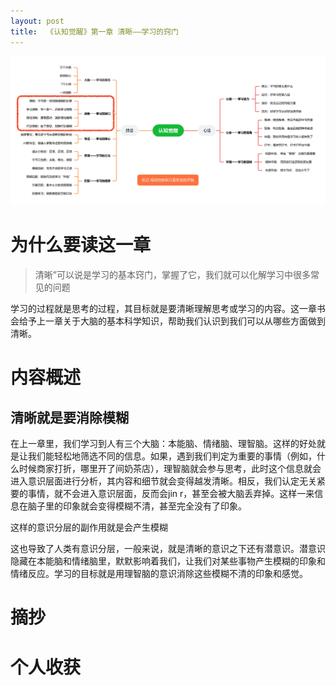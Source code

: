 ```yaml
---
layout: post
title:  《认知觉醒》第一章 清晰——学习的窍门
---
```


![脑图认知觉醒-清晰](/assets/%E8%84%91%E5%9B%BE%E8%AE%A4%E7%9F%A5%E8%A7%89%E9%86%92-%E6%B8%85%E6%99%B0.jpg)

# 为什么要读这一章


>清晰”可以说是学习的基本窍门，掌握了它，我们就可以化解学习中很多常见的问题

学习的过程就是思考的过程，其目标就是要清晰理解思考或学习的内容。这一章书会给予上一章关于大脑的基本科学知识，帮助我们认识到我们可以从哪些方面做到清晰。

# 内容概述

## 清晰就是要消除模糊

在上一章里，我们学习到人有三个大脑：本能脑、情绪脑、理智脑。这样的好处就是让我们能轻松地筛选不同的信息。如果，遇到我们判定为重要的事情（例如，什么时候商家打折，哪里开了间奶茶店），理智脑就会参与思考，此时这个信息就会进入意识层面进行分析，其内容和细节就会变得越发清晰。相反，我们认定无关紧要的事情，就不会进入意识层面，反而会jin r，甚至会被大脑丢弃掉。这样一来信息在脑子里的印象就会变得模糊不清，甚至完全没有了印象。

这样的意识分层的副作用就是会产生模糊

这也导致了人类有意识分层，一般来说，就是清晰的意识之下还有潜意识。潜意识隐藏在本能脑和情绪脑里，默默影响着我们，让我们对某些事物产生模糊的印象和情绪反应。学习的目标就是用理智脑的意识消除这些模糊不清的印象和感觉。






# 摘抄

# 个人收获
<!--stackedit_data:
eyJoaXN0b3J5IjpbLTUwNjY3MjUyLC0xODMzODg1NDY4XX0=
-->